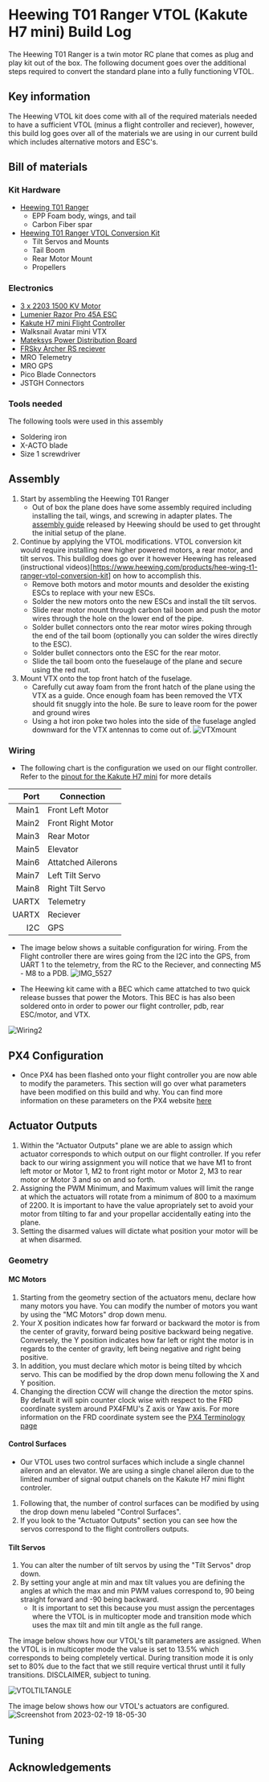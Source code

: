 # Heewing T01 Ranger VTOL (Kakute H7 mini) Build Log
The Heewing T01 Ranger is a twin motor RC plane that comes as plug and play kit out of the box. The following document 
goes over the additional steps required to convert the standard plane into a fully functioning VTOL.
## Key information
The Heewing VTOL kit does come with all of the required materials needed to have a sufficient VTOL (minus a flight controller and reciever), however, this
build log goes over all of the materials we are using in our current build which includes alternative motors and ESC's.


## Bill of materials

### Kit Hardware
* [Heewing T01 Ranger](https://www.heewing.com/products/heewing-ranger-t-1-fpv-airplane-730mm-wingspan-epp-with-flight-controller-pnp-pro)
	- EPP Foam body, wings, and tail
	- Carbon Fiber spar
* [Heewing T01 Ranger VTOL Conversion Kit](https://www.heewing.com/products/hee-wing-t1-ranger-vtol-conversion-kit)
  - Tilt Servos and Mounts
  - Tail Boom
  - Rear Motor Mount
  - Propellers
### Electronics
* [3 x 2203 1500 KV Motor](https://stanfpv.com/products/stan-fpv-2203-1500kv-pro-motor)
* [Lumenier Razor Pro 45A ESC](https://www.getfpv.com/lumenier-razor-pro-f3-blheli-32-45a-2-6s-esc.html?utm_source=google&utm_medium=cpc&utm_campaign=DM+-+NB+-+PMax+-+Shop+-+SM+-+ALL&utm_content=pmax_x&utm_keyword=&utm_matchtype=&campaign_id=19697845436&network=x&device=c&gclid=EAIaIQobChMIj73bk4Sg_QIVeQytBh3PZQetEAQYASABEgL_YvD_BwE)
* [Kakute H7 mini Flight Controller](https://shop.holybro.com/kakute-h7-mini_p1308.html)
* Walksnail Avatar mini VTX
* [Mateksys Power Distribution Board](https://www.getfpv.com/mateksys-servo-pdb-w-bec-5-5-36v-to-5-8-2v-svpdb-8s.html)
* [FRSky Archer RS reciever](https://www.frsky-rc.com/product/archer-rs/)
* MRO Telemetry
* MRO GPS
* Pico Blade Connectors
* JSTGH Connectors
### Tools needed
The following tools were used in this assembly
* Soldering iron
* X-ACTO blade
* Size 1 screwdriver

## Assembly
1. Start by assembling the Heewing T01 Ranger
   * Out of box the plane does have some assembly required including installing the tail, wings, and screwing in adapter plates.
The [assembly guide](https://cdn.shopifycdn.net/s/files/1/0553/6573/0348/files/T1_PNP_Assembly_Guide.pdf?v=1640164559) released by Heewing
should be used to get throught the initial setup of the plane. 
2. Continue by applying the VTOL modifications. VTOL conversion kit would require installing new higher powered motors, a rear motor, and tilt servos. This buildlog does go over it however Heewing has released (instructional videos)[https://www.heewing.com/products/hee-wing-t1-ranger-vtol-conversion-kit] on how to accomplish this.
   * Remove both motors and motor mounts and desolder the existing ESCs to replace with your new ESCs.
   * Solder the new motors onto the new ESCs and install the tilt servos.
   * Slide rear motor mount through carbon tail boom and push the motor wires through the hole on the lower end of the pipe.
   * Solder bullet connectors onto the rear motor wires poking through the end of the tail boom (optionally you can solder the wires directly to the ESC).
   * Solder bullet connectors onto the ESC for the rear motor.
   * Slide the tail boom onto the fueselauge of the plane and secure using the red nut.
3. Mount VTX onto the top front hatch of the fuselage.
   * Carefully cut away foam from the front hatch of the plane using the VTX as a guide. Once enough foam has been removed the VTX should fit snuggly into the hole. Be sure to leave room for the power and ground wires
   * Using a hot iron poke two holes into the side of the fuselage angled downward for the VTX antennas to come out of.
![VTXmount](https://user-images.githubusercontent.com/117425577/222985812-e896cd83-3c27-4f68-8841-20a62a0c18d6.jpg)



### Wiring
* The following chart is the configuration we used on our flight controller. Refer to the [pinout for the Kakute H7 mini](https://docs.holybro.com/fpv-flight-controller/kakute-h7-mini/pinout) for more details


| Port | Connection       |
|-----:|------------------|
| Main1|Front Left Motor  |
| Main2|Front Right Motor |
| Main3|Rear Motor        |
| Main5|Elevator          |
| Main6|Attatched Ailerons|
| Main7|Left Tilt Servo   |
| Main8|Right Tilt Servo  |
| UARTX|Telemetry         |
| UARTX|Reciever          |
|   I2C|GPS               |

* The image below shows a suitable configuration for wiring. From the Flight controller there are wires going from the I2C into the GPS, from UART 1 to the 
telemetry, from the RC to the Reciever, and connecting M5 - M8 to a PDB.
![IMG_5527](https://user-images.githubusercontent.com/117425577/219988439-aa2120e9-12dd-4a75-89a7-9e9a51257035.jpg)





* The Heewing kit came with a BEC which came attatched to two quick release busses that power the Motors. This BEC is has also been soldered onto in order to power our
flight controller, pdb, rear ESC/motor, and VTX.

![Wiring2](https://user-images.githubusercontent.com/117425577/220202423-3d94a367-2aad-4e95-af08-018184116720.jpg)



## PX4 Configuration
* Once PX4 has been flashed onto your flight controller you are now able to modify the parameters. This section will go over what parameters have been modified on this build and why. You can find more information on these parameters on the PX4 website [here](https://docs.px4.io/main/en/config/actuators.html)
## Actuator Outputs
1. Within the "Actuator Outputs" plane we are able to assign which actuator corresponds to which output on our flight controller. If you refer back to our wiring assignment you will notice that we have M1 to front left motor or Motor 1, M2 to front right motor or Motor 2, M3 to rear motor or Motor 3 and so on and so forth. 
2. Assigning the PWM Minimum, and Maximum values will limit the range at which the actuators will rotate from a minimum of 800 to a maximum of 2200. It is important to have the value apropriately set to avoid your motor from tilting to far and your propellar accidentally eating into the plane.
3. Setting the disarmed values will dictate what position your motor will be at when disarmed.
### Geometry
#### MC Motors
1. Starting from the geometry section of the actuators menu, declare how many motors you have. You can modify the number of motors you want by using the "MC Motors" drop down menu.
2. Your X position indicates how far forward or backward the motor is from the center of gravity, forward being positive backward being negative. Conversely, the Y position indicates how far left or right the motor is in regards to the center of gravity, left being negative and right being positive.
3. In addition, you must declare which motor is being tilted by whcich servo. This can be modified by the drop down menu following the X and Y position.
4. Changing the direction CCW will change the direction the motor spins. By default it will spin counter clock wise with respect to the FRD coordinate system around PX4FMU's Z axis or Yaw axis. For more information on the FRD coordinate system see the [PX4 Terminology page](https://docs.px4.io/main/en/contribute/notation.html)

#### Control Surfaces
* Our VTOL uses two control surfaces which include a single channel aileron and an elevator. We are using a single chanel aileron due to the limited number of signal output chanels on the Kakute H7 mini flight controler.
1. Following that, the number of control surfaces can be modified by using the drop down menu labeled "Control Surfaces".
2. If you look to the "Actuator Outputs" section you can see how the servos correspond to the flight controllers outputs.

#### Tilt Servos
1. You can alter the number of tilt servos by using the "Tilt Servos" drop down.
2. By setting your angle at min and max tilt values you are defining the angles at which the max and min PWM values correspond to, 90 being straight forward and -90 being backward.
   * It is important to set this because you must assign the percentages where the VTOL is in multicopter mode and transition mode which uses the max tilt  and min tilt angle as the full range.

The image below shows how our VTOL's tilt parameters are assigned. When the VTOL is in multicopter mode the value is set to 13.5% which corresponds to being completely vertical. During transition mode it is only set to 80% due to the fact that we still require vertical thrust until it fully transitions. DISCLAIMER, subject to tuning.

![VTOLTILTANGLE](https://user-images.githubusercontent.com/117425577/220211260-bbadd5ad-7194-4f5b-94d3-57c7c9989fd9.png)



The image below shows how our VTOL's actuators are configured.
![Screenshot from 2023-02-19 18-05-30](https://user-images.githubusercontent.com/117425577/220202844-6ce2e315-b2d4-4f6a-8df6-d99593dc5b05.png)


## Tuning

## Acknowledgements
